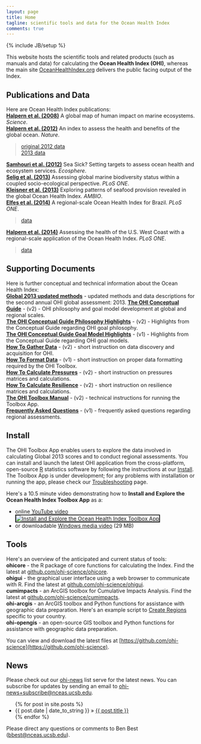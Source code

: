 ```yaml
---
layout: page
title: Home
tagline: scientific tools and data for the Ocean Health Index
comments: true
---
```

{% include JB/setup %}

This website hosts the scientific tools and related products (such as manuals and data) for calculating the **Ocean Health Index (OHI)**, whereas the main site [OceanHealthIndex.org](http://oceanhealthindex.org) delivers the public facing output of the Index.


## Publications and Data
Here are Ocean Health Index publications:  
**[Halpern et al. (2008)](http://www.sciencemag.org/content/319/5865/948.abstract)** A global map of human impact on marine ecosystems. *Science*.  
**[Halpern et al. (2012)](http://www.nature.com/nature/journal/v488/n7413/full/nature11397.html)** An index to assess the health and benefits of the global ocean. *Nature*.  
> [original 2012 data](ftp://ohi.nceas.ucsb.edu/pub/data/2012/layers.html)  
> [2013 data](https://github.com/OHI-Science/ohicore/raw/86c30f2df7e7afe077fb55fab7babaeb9c54ddab/inst/extdata/layers.Global2013.www2013.zip)

**[Samhouri et al. (2012)](http://www.esajournals.org/doi/abs/10.1890/ES11-00366.1)** Sea Sick? Setting targets to assess ocean health and ecosystem services. *Ecosphere*.  
**[Selig et al. (2013)](http://www.plosone.org/article/info%3Adoi%2F10.1371%2Fjournal.pone.0060284)** Assessing global marine biodiversity status within a coupled socio-ecological perspective. *PLoS ONE*.  
**[Kleisner et al. (2013)](http://link.springer.com/article/10.1007/s13280-013-0447-x)** Exploring patterns of seafood provision revealed in the global Ocean Health Index. *AMBIO*.  
**[Elfes et al. (2014)](http://www.plosone.org/article/info%3Adoi%2F10.1371%2Fjournal.pone.0092589)** A regional-scale Ocean Health Index for Brazil. *PLoS ONE*.  
> [data](http://ohi.nceas.ucsb.edu/data/br-2012/)  

**[Halpern et al. (2014)](http://www.plosone.org/article/info%3Adoi%2F10.1371%2Fjournal.pone.0098995)** Assessing the health of the U.S. West Coast with a regional-scale application of the Ocean Health Index. *PLoS ONE*.   
> [data](https://github.com/OHI-Science/ohi-uswest/blob/master/USwest_PLOS.zip?raw=true)  



## Supporting Documents
Here is further conceptual and technical information about the Ocean Health Index:  
**[Global 2013 updated methods](http://www.nceas.ucsb.edu/~jstewart/Halpern_etal_SuppInfo_Global2013.pdf)** - updated methods and data descriptions for the second annual OHI global assessment: 2013. 
**[The OHI Conceptual Guide](http://www.nceas.ucsb.edu/~jstewart/OHIGuide_v2.pdf)** - (v2) - OHI philosophy and goal model development at global and regional scales.  
**[The OHI Conceptual Guide Philosophy Highlights](http://www.nceas.ucsb.edu/~jstewart/OHIGuide_PhilosophyHighlights_v2.pdf)** - (v2) - Highlights from the Conceptual Guide regarding OHI goal philosophy.  
**[The OHI Conceptual Guide Goal Model Highlights](http://www.nceas.ucsb.edu/~jstewart/OHIGuide_ModelHighlights_v1.pdf)** - (v1) - Highlights from the Conceptual Guide regarding OHI goal models.  
**[How To Gather Data](http://www.nceas.ucsb.edu/~jstewart/HowTo_GatherAppropriateData_v2.pdf)** - (v2) - short instruction on data discovery and acquisition for OHI.  
**[How To Format Data](http://www.nceas.ucsb.edu/~jstewart/HowTo_FormatDataForToolbox_v1.xlsx)** - (v1) - short instruction on proper data formatting required by the OHI Toolbox.  
**[How To Calculate Pressures](http://www.nceas.ucsb.edu/~jstewart/HowTo_CalculatePressures_v2.xlsx)** - (v2) - short instruction on pressures matrices and calculations.  
**[How To Calculate Resilience](http://www.nceas.ucsb.edu/~jstewart/HowTo_CalculateResilience_v2.xlsx)** - (v2) - short instruction on resilience matrices and calculations.  
**[The OHI Toolbox Manual](http://www.nceas.ucsb.edu/~jstewart/OHI_ToolboxManual_v2.pdf)** - (v2) - technical instructions for running the Toolbox App.  
**[Frequently Asked Questions](http://www.nceas.ucsb.edu/~jstewart/OHI_RegionalAssessments_FAQ_v1.pdf)** - (v1) - frequently asked questions regarding regional assessments.  

## Install
The OHI Toolbox App enables users to explore the data involved in calculating Global 2013 scores and to conduct regional assessments. You can install and launch the latest OHI application from the cross-platform, open-source [R](http://www.r-project.org) statistics software by following the instructions at our [Install](/pages/install.html). The Toolbox App is under development; for any problems with installation or running the app, please check our [Troubleshooting](/pages/troubleshoot.html) page.

Here's a 10.5 minute video demonstrating how to **Install and Explore the Ocean Health Index Toolbox App** as a:
<ul><li>online <a href="http://www.youtube.com/watch?feature=player_embedded&amp;v=v8Dtke2y2uE" target="_blank">YouTube video<br><img src="http://img.youtube.com/vi/v8Dtke2y2uE/mqdefault.jpg" alt="Install and Explore the Ocean Health Index Toolbox App" border="2"/></a></li><li>or downloadable <a href="http://ohi.nceas.ucsb.edu/video/ohi_app_install_explore.wmv">Windows media video</a> (29 MB)</li></ul>


## Tools
Here's an overview of the anticipated and current status of tools:  
**ohicore** - the R package of core functions for calculating the Index. Find the latest at [github.com/ohi-science/ohicore](http://github.com/ohi-science/ohicore).  
**ohigui** - the graphical user interface using a web browser to communicate with R. Find the latest at [github.com/ohi-science/ohigui](http://github.com/ohi-science/ohigui).  
**cumimpacts** - an ArcGIS toolbox for Cumulative Impacts Analysis. Find the latest at [github.com/ohi-science/cumimpacts](https://github.com/OHI-Science/cumimpacts).  
**ohi-arcgis** - an ArcGIS toolbox and Python functions for assistance with geographic data preparation. Here's an example script to [Create Regions](/pages/create_regions.html) specific to your country.  
**ohi-opengis** - an open-source GIS toolbox and Python functions for assistance with geographic data preparation.

You can view and download the latest files at [https://github.com/ohi-science](https://github.com/ohi-science).

## News
Please check out our [ohi-news](http://groups.google.com/a/nceas.ucsb.edu/group/ohi-news) list serve for the latest news. You can subscribe for updates by sending an email to [ohi-news+subscribe@nceas.ucsb.edu](mailto:ohi-news+subscribe@nceas.ucsb.edu).

<ul class="posts">
  {% for post in site.posts %}
    <li><span>{{ post.date | date_to_string }}</span> &raquo; <a href="{{ BASE_PATH }}{{ post.url }}">{{ post.title }}</a></li>
  {% endfor %}
</ul>

Please direct any questions or comments to Ben Best ([bbest@nceas.ucsb.edu](mailto:bbest@nceas.ucsb.edu)).
